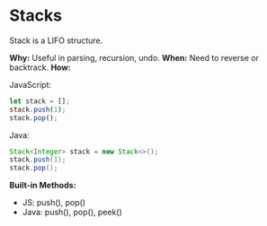 # Stacks

Stack is a LIFO structure.

**Why:** Useful in parsing, recursion, undo.
**When:** Need to reverse or backtrack.
**How:**

JavaScript:
```js
let stack = [];
stack.push(1);
stack.pop();
```

Java:
```java
Stack<Integer> stack = new Stack<>();
stack.push(1);
stack.pop();
```

**Built-in Methods:**
- JS: push(), pop()
- Java: push(), pop(), peek()

